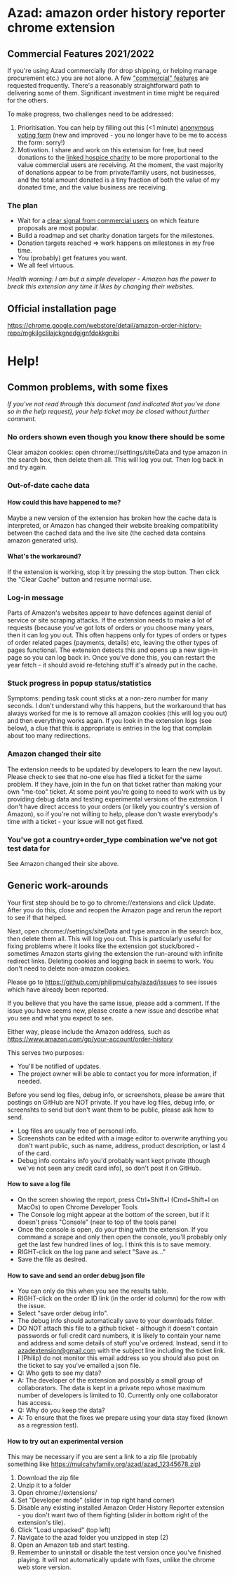 # Azad: amazon order history reporter chrome extension

## Commercial Features 2021/2022
If you're using Azad commercially (for drop shipping, or helping manage procurement etc.) you are not alone.
A few ["commercial" features](https://github.com/philipmulcahy/azad/issues?q=is%3Aissue+is%3Aopen+label%3Acommercial_user_feature) are requested frequently.
There's a reasonably straightforward path to delivering some of them. Significant investment in time might be required for the others.

To make progress, two challenges need to be addressed:
1) Prioritisation. You can help by filling out this (<1 minute) [anonymous voting form](https://forms.gle/fjbVkBSJZoVEmP3m9) (new and improved - you no longer have to be me to access the form: sorry!)
2) Motivation. I share and work on this extension for free, but need donations to the [linked hospice charity](https://www.justgiving.com/fundraising/azad-pah) to be more proportional to the value commercial users are receiving. At the moment, the vast majority of donations appear to be from private/family users, not businesses, and the total amount donated is a tiny fraction of both the value of my donated time, and the value business are receiving.

### The plan
* Wait for a [clear signal from commercial users](https://forms.gle/LNjkzMoQERSoz1wA9) on which feature proposals are most popular.
* Build a roadmap and set charity donation targets for the milestones.
* Donation targets reached => work happens on milestones in my free time.
* You (probably) get features you want.
* We all feel virtuous.

_Health warning: I am but a simple developer - Amazon has the power to break this extension any time it likes by changing their websites._

## Official installation page

https://chrome.google.com/webstore/detail/amazon-order-history-repo/mgkilgclilajckgnedgjgnfdokkgnibi

# Help!

## Common problems, with some fixes

*If you've not read through this document (and indicated that you've done so in the help request), your help ticket may be closed without further comment.*

### No orders shown even though you know there should be some

Clear amazon cookies: open chrome://settings/siteData and type amazon in the search box, then delete them all. This will log you out.
Then log back in and try again.

### Out-of-date cache data

#### How could this have happened to me?

Maybe a new version of the extension has broken how the cache data is interpreted, or Amazon has changed their website breaking compatibility between the cached data and the live site (the cached data contains amazon generated urls).

#### What's the workaround?

If the extension is working, stop it by pressing the stop button.
Then click the "Clear Cache" button and resume normal use.

### Log-in message

Parts of Amazon's websites appear to have defences against denial of service or site scraping attacks.
If the extension needs to make a lot of requests (because you've got lots of orders or you choose many years, then it can log you out. This often happens only for types of orders or types of order related pages (payments, details) etc, leaving the other types of pages functional. The extension detects this and opens up a new sign-in page so you can log back in.
Once you've done this, you can restart the year fetch - it should avoid re-fetching stuff it's already put in the cache.

### Stuck progress in popup status/statistics

Symptoms: pending task count sticks at a non-zero number for many seconds.
I don't understand why this happens, but the workaround that has always worked for me is to remove all amazon cookies (this will log you out) and then everything works again.
If you look in the extension logs (see below), a clue that this is appropriate is entries in the log that complain about too many redirections.

### Amazon changed their site

The extension needs to be updated by developers to learn the new layout.
Please check to see that no-one else has filed a ticket for the same problem. If they have, join in the fun on that ticket rather than making your own "me-too" ticket. At some point you're going to need to work with us by providing debug data and testing experimental versions of the extension. I don't have direct access to your orders (or likely you country's version of Amazon), so if you're not willing to help, please don't waste everybody's time with a ticket - your issue will not get fixed.

### You've got a country+order_type combination we've not got test data for

See Amazon changed their site above.

## Generic work-arounds

Your first step should be to go to chrome://extensions and click Update.
After you do this, close and reopen the Amazon page and rerun the report to see if that helped.

Next, open chrome://settings/siteData and type amazon in the search box, then delete them all. This will log you out.
This is particularly useful for fixing problems where it looks like the extension got stuck/bored - sometimes Amazon starts giving the extension the run-around with infinite redirect links. Deleting cookies and logging back in seems to work. You don't need to delete non-amazon cookies.

Please go to https://github.com/philipmulcahy/azad/issues to see issues which have already been reported.

If you believe that you have the same issue, please add a comment.
If the issue you have seems new, please create a new issue and describe what you see and what you expect to see.

Either way, please include the Amazon address, such as https://www.amazon.com/gp/your-account/order-history

This serves two purposes:
* You'll be notified of updates.
* The project owner will be able to contact you for more information, if needed.

Before you send log files, debug info, or screenshots, please be aware that postings on GitHub are NOT private.
If you have log files, debug info, or screenshts to send but don't want them to be public, please ask how to send.

* Log files are usually free of personal info.
* Screenshots can be edited with a image editor to overwrite anything you don't want public, such as name, address, product description, or last 4 of the card.
* Debug info contains info you'd probably want kept private (though we've not seen any credit card info), so don't post it on GitHub.


#### How to save a log file

* On the screen showing the report, press Ctrl+Shift+I (Cmd+Shift+I on MacOs) to open Chrome Developer Tools
* The Console log might appear at the bottom of the screen, but if it doesn't press "Console" (near to top of the tools pane)
* Once the console is open, do your thing with the extension. If you command a scrape and only then open the console, you'll probably only get the last few hundred lines of log. I think this is to save memory.
* RIGHT-click on the log pane and select "Save as..."
* Save the file as desired.


#### How to save and send an order debug json file

* You can only do this when you see the results table.
* RIGHT-click on the order ID link (in the order id column) for the row with the issue.
* Select "save order debug info".
* The debug info should automatically save to your downloads folder.
* DO NOT attach this file to a github ticket - although it doesn't contain passwords or full credit card numbers, it is likely to contain your name and address and some details of stuff you've ordered. Instead, send it to azadextension@gmail.com with the subject line including the ticket link. I (Philip) do not monitor this email address so you should also post on the ticket to say you've emailed a json file.
* Q: Who gets to see my data?
* A: The developer of the extension and possibly a small group of collaborators. The data is kept in a private repo whose maximum number of developers is limited to 10. Currently only one collaborator has access.
* Q: Why do you keep the data?
* A: To ensure that the fixes we prepare using your data stay fixed (known as a regression test).

#### How to try out an experimental version

This may be necessary if you are sent a link to a zip file (probably something like https://mulcahyfamily.org/azad/azad_12345678.zip)

1) Download the zip file
2) Unzip it to a folder
3) Open chrome://extensions/
4) Set "Developer mode" (slider in top right hand corner)
5) Disable any existing installed Amazon Order History Reporter extension - you don't want two of them fighting (slider in bottom right of the extension's tile).
6) Click "Load unpacked" (top left)
7) Navigate to the azad folder you unzipped in step (2)
8) Open an Amazon tab and start testing.
9) Remember to uninstall or disable the test version once you've finished playing. It will not automatically update with fixes, unlike the chrome web store version.
